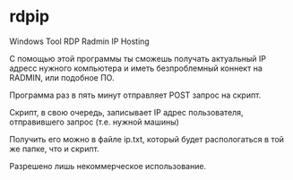 # rdpip
Windows Tool RDP Radmin IP Hosting

С помощью этой программы ты сможешь получать актуальный
IP адресс нужного компьютера и иметь безпроблемный коннект на RADMIN,
или подобное ПО.

Программа раз в пять минут отправляет POST запрос на скрипт.

Скрипт, в свою очередь, записывает IP адрес пользователя, отправившего запрос (т.е. нужной машины)

Получить его можно в файле ip.txt, который будет распологаться в той же папке, что и скрипт.

Разрешено лишь некоммерческое использование.
